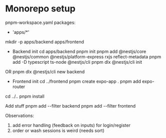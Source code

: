 # Monorepo setup

pnpm-workspace.yaml
packages:

- 'apps/\*'

mkdir -p apps/backend apps/frontend

- Backend init
  cd apps/backend
  pnpm init
  pnpm add @nestjs/core @nestjs/common @nestjs/platform-express rxjs reflect-metadata
  pnpm add -D typescript ts-node @nestjs/cli
  pnpm dlx @nestjs/cli init

OR
pnpm dlx @nestjs/cli new backend

- Frontend init
  cd ../frontend
  pnpm create expo-app .
  pnpm add expo-router

cd ../..
pnpm install

Add stuff
pnpm add <package-name> --filter backend
pnpm add <package-name> --filter frontend

Observations:

1. add error handling (feedback on inputs) for login/register
2. order or wash sessions is weird (needs sort)
